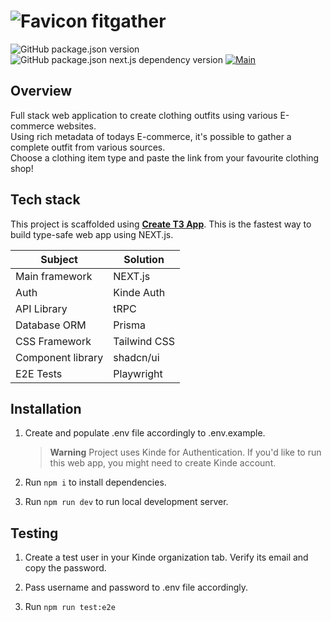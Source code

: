 # ![Favicon](https://raw.githubusercontent.com/pkunv/fitgather/main/public/favicon.ico) fitgather

![GitHub package.json version](https://img.shields.io/github/package-json/v/pkunv/fitgather)
![GitHub package.json next.js dependency version](https://img.shields.io/github/package-json/dependency-version/pkunv/fitgather/next)
[![Main](https://github.com/pkunv/fitgather/actions/workflows/main.yml/badge.svg)](https://github.com/pkunv/fitgather/actions/workflows/main.yml)

## Overview

Full stack web application to create clothing outfits using various E-commerce websites.\
Using rich metadata of todays E-commerce, it's possible to gather a complete outfit from various sources.\
Choose a clothing item type and paste the link from your favourite clothing shop!

## Tech stack

This project is scaffolded using [**Create T3 App**](https://create.t3.gg/en/introduction).
This is the fastest way to build type-safe web app using NEXT.js.

| **Subject**       | **Solution** |
| ----------------- | ------------ |
| Main framework    | NEXT.js      |
| Auth              | Kinde Auth   |
| API Library       | tRPC         |
| Database ORM      | Prisma       |
| CSS Framework     | Tailwind CSS |
| Component library | shadcn/ui    |
| E2E Tests         | Playwright   |

## Installation

1. Create and populate .env file accordingly to .env.example.

   > **Warning**
   > Project uses Kinde for Authentication. If you'd like to run this web app, you might need to create Kinde account.

2. Run `npm i` to install dependencies.

3. Run `npm run dev` to run local development server.

## Testing

1. Create a test user in your Kinde organization tab. Verify its email and copy the password.

2. Pass username and password to .env file accordingly.

3. Run `npm run test:e2e`
